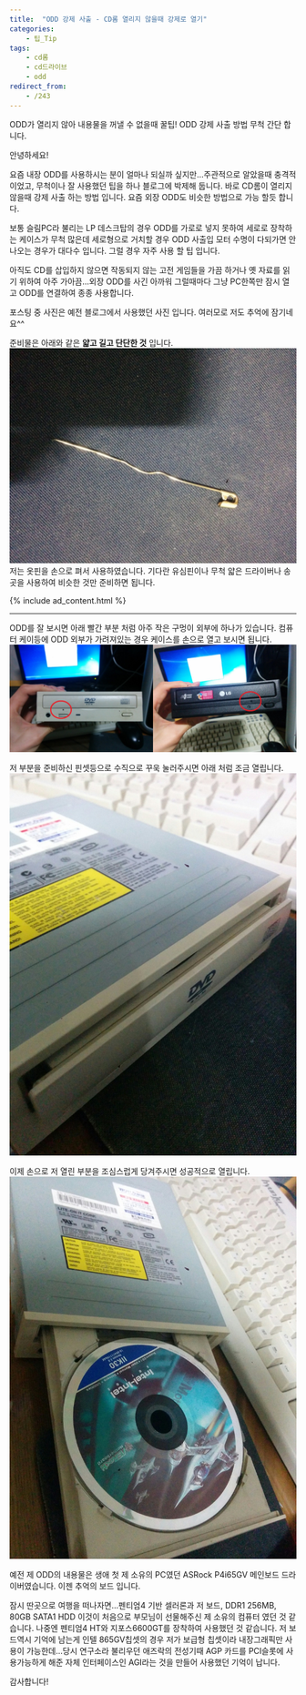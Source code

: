 ```yaml
---
title:  "ODD 강제 사출 - CD롬 열리지 않을때 강제로 열기"
categories:
    - 팁_Tip
tags:
    - cd롬
    - cd드라이브
    - odd
redirect_from:
    - /243
---
```

ODD가 열리지 않아 내용물을 꺼낼 수 없을때 꿀팁!
ODD 강제 사출 방법 무척 간단 합니다.

안녕하세요!

요즘 내장 ODD를 사용하시는 분이 얼마나 되실까 싶지만...주관적으로 알았을때 충격적이었고, 무척이나 잘 사용했던 팁을 하나 블로그에 박제해 둡니다. 바로 CD롬이 열리지 않을때 강제 사출 하는 방법 입니다. 요즘 외장 ODD도 비슷한 방법으로 가능 할듯 합니다.

보통 슬림PC라 불리는 LP 데스크탑의 경우 ODD를 가로로 넣지 못하여 세로로 장착하는 케이스가 무척 많은데 세로형으로 거치할 경우 ODD 사출입 모터 수명이 다되가면 안나오는 경우가 대다수 입니다. 그럴 경우 자주 사용 할 팁 입니다.

아직도 CD를 삽입하지 않으면 작동되지 않는 고전 게임들을 가끔 하거나 옛 자료를 읽기 위하여 아주 가아끔...외장 ODD를 사긴 아까워 그럴때마다 그냥 PC한쪽만 잠시 열고 ODD를 연결하여 종종 사용합니다.

포스팅 중 사진은 예전 블로그에서 사용했던 사진 입니다. 여러모로 저도 추억에 잠기네요^^

준비물은 아래와 같은 **얇고 길고 단단한 것** 입니다.   
![](/assets/2021-02-07-Eject-CD/1.jpg)   
저는 옷핀을 손으로 펴서 사용하였습니다. 기다란 유심핀이나 무척 얇은 드라이버나 송곳을 사용하여 비슷한 것만 준비하면 됩니다.

{% include ad_content.html %}

<hr>

ODD를 잘 보시면 아래 빨간 부분 처럼 아주 작은 구멍이 외부에 하나가 있습니다. 컴퓨터 케이등에 ODD 외부가 가려져있는 경우 케이스를 손으로 열고 보시면 됩니다.   
![](/assets/2021-02-07-Eject-CD/2.jpg)

저 부분을 준비하신 핀셋등으로 수직으로 꾸욱 눌러주시면 아래 처럼 조금 열립니다.  
![](/assets/2021-02-07-Eject-CD/3.jpg)

이제 손으로 저 열린 부분을 조심스럽게 당겨주시면 성공적으로 열립니다.   
![](/assets/2021-02-07-Eject-CD/4.jpg)

예전 제 ODD의 내용물은 생애 첫 제 소유의 PC였던 ASRock P4i65GV 메인보드 드라이버였습니다. 이젠 추억의 보드 입니다.

잠시 딴곳으로 여행을 떠나자면...펜티엄4 기반 셀러론과 저 보드, DDR1 256MB, 80GB SATA1 HDD 이것이 처음으로 부모님이 선물해주신 제 소유의 컴퓨터 였던 것 같습니다. 나중엔 펜티엄4 HT와 지포스6600GT를 장착하여 사용했던 것 같습니다. 저 보드역시 기억에 남는게 인텔 865GV칩셋의 경우 저가 보급형 칩셋이라 내장그래픽만 사용이 가능한데...당시 연구소라 불리우던 애즈락의 전성기때 AGP 카드를 PCI슬롯에 사용가능하게 해준 자체 인터페이스인 AGI라는 것을 만들어 사용했던 기억이 납니다.

감사합니다!